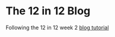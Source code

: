 The 12 in 12 Blog
=================

Following the 12 in 12 week 2 [blog tutorial](https://mackenziechild.me/12-in-12/2/)
